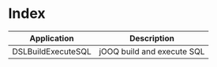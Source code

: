# Index

| Application        | Description
| -------------------|----------------------------|
| DSLBuildExecuteSQL | jOOQ build and execute SQL |